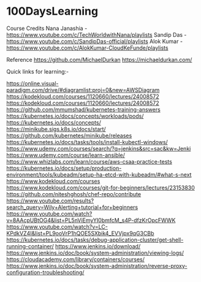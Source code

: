 # 100DaysLearning

Course Credits
Nana Janashia - https://www.youtube.com/c/TechWorldwithNana/playlists
Sandip Das    - https://www.youtube.com/c/SandipDas-official/playlists
Alok Kumar    - https://www.youtube.com/c/AlokKumar-CloudKeFunde/playlists

Reference
https://github.com/MichaelDurkan
https://michaeldurkan.com/

Quick links for learning:-

https://online.visual-paradigm.com/drive/#diagramlist:proj=0&new=AWSDiagram
https://kodekloud.com/courses/1120660/lectures/24008572
https://kodekloud.com/courses/1120660/lectures/24008572
https://github.com/mmumshad/kubernetes-training-answers
https://kubernetes.io/docs/concepts/workloads/pods/
https://kubernetes.io/docs/concepts/
https://minikube.sigs.k8s.io/docs/start/
https://github.com/kubernetes/minikube/releases
https://kubernetes.io/docs/tasks/tools/install-kubectl-windows/
https://www.udemy.com/courses/search/?q=jenkins&src=sac&kw=Jenki
https://www.udemy.com/course/learn-ansible/
https://www.whizlabs.com/learn/course/aws-csaa-practice-tests
https://kubernetes.io/docs/setup/production-environment/tools/kubeadm/setup-ha-etcd-with-kubeadm/#what-s-next
https://www.kodekloud.com/courses
https://www.kodekloud.com/courses/git-for-beginners/lectures/23153830
https://github.com/niteshghosh/chef-repo/contribute
https://www.youtube.com/results?search_query=Wily+Alerting+tutorial+for+beginners
https://www.youtube.com/watch?v=8AAcpUBtOG4&list=PL5nViEmyYI0bmfcM_s4P-dfzKrOpcFWWK
https://www.youtube.com/watch?v=LC-KPdkVZ4I&list=PL9ooVrP1hQOE5SXbik4_EVVjpx9qG3CBb
https://kubernetes.io/docs/tasks/debug-application-cluster/get-shell-running-container/
https://www.jenkins.io/download/
https://www.jenkins.io/doc/book/system-administration/viewing-logs/
https://cloudacademy.com/library/containers/courses/
https://www.jenkins.io/doc/book/system-administration/reverse-proxy-configuration-troubleshooting/
